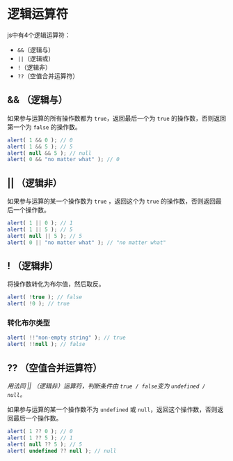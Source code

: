 # 逻辑运算符

js中有4个逻辑运算符：
-  `&&`（逻辑与）
-  `||`（逻辑或）
-  `!`（逻辑非）
-  `??`（空值合并运算符）

##  && （逻辑与）

如果参与运算的所有操作数都为 `true`，返回最后一个为 `true` 的操作数，否则返回第一个为 `false` 的操作数。

```js
alert( 1 && 0 ); // 0 
alert( 1 && 5 ); // 5 
alert( null && 5 ); // null 
alert( 0 && "no matter what" ); // 0
```

## || （逻辑非）

如果参与运算的某一个操作数为 `true` ，返回这个为 `true` 的操作数，否则返回最后一个操作数。

```js
alert( 1 || 0 ); // 1
alert( 1 || 5 ); // 5 
alert( null || 5 ); // 5 
alert( 0 || "no matter what" ); // "no matter what"
```

## ! （逻辑非）

将操作数转化为布尔值，然后取反。

```js
alert( !true ); // false 
alert( !0 ); // true
```

### 转化布尔类型

```js
alert( !!"non-empty string" ); // true 
alert( !!null ); // false
```

##  ?? （空值合并运算符）

*用法同 || （逻辑非）运算符，判断条件由 `true / false`变为  `undefined / null`。*

如果参与运算的某一个操作数不为 `undefined` 或 `null`，返回这个操作数，否则返回最后一个操作数。

```js
alert( 1 ?? 0 ); // 0
alert( 1 ?? 5 ); // 1
alert( null ?? 5 ); // 5
alert( undefined ?? null ); // null
```
